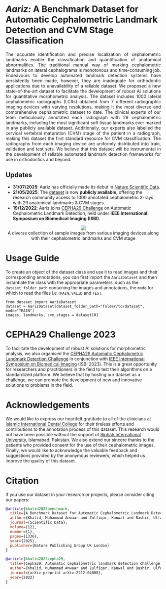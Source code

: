 # <i> Aariz: </i> A Benchmark Dataset for Automatic Cephalometric Landmark Detection and CVM Stage Classification
<p align="justify">
The accurate identification and precise localization of cephalometric landmarks enable the classification and quantification of anatomical abnormalities. The traditional manual way of marking cephalometric landmarks on lateral cephalograms is monotonous and time-consuming job. Endeavours to develop automated landmark detection systems have persistently been made, however, they are inadequate for orthodontic applications due to unavailability of a reliable dataset. We proposed a new state-of-the-art dataset to facilitate the development of robust AI solutions for quantitative morphometric analysis. The dataset includes 1000 lateral cephalometric radiographs (LCRs) obtained from 7 different radiographic imaging devices with varying resolutions, making it the most diverse and comprehensive cephalometric dataset to date. The clinical experts of our team meticulously annotated each radiograph with 29 cephalometric landmarks, including the most significant soft tissue landmarks ever marked in any publicly available dataset. Additionally, our experts also labelled the cervical vertebral maturation (CVM) stage of the patient in a radiograph, making this dataset the first standard resource for CVM classification. The radiographs from each imaging device are uniformly distributed into train, validation and test sets. We believe that this dataset will be instrumental in the development of reliable automated landmark detection frameworks for use in orthodontics and beyond.

## Updates
- **31/07/2025**: Aariz has officially made its debut in [Nature Scientific Data](https://doi.org/10.1038/s41597-025-05542-3).
- **21/05/2025**: The [dataset](https://doi.org/10.6084/m9.figshare.27986417.v1) is now **publicly available**, offering the research community access to 1000 annotated cephalometric X-rays with 29 anatomical landmarks & CVM stages.
- **19/12/2022**: Aariz joins [CEPHA29 Challenge](https://biomedicalimaging.org/2023/challenges/) on Automatic Cephalometric Landmark Detection, held under **IEEE International Symposium on Biomedical Imaging (ISBI)**.

<div align="center">
  <img src="docs/dataset-example-images.svg">
</div>
<div align="center"> A diverse collection of sample images from various imaging devices along with their cephalometric landmarks and CVM stage </div>

# Usage Guide
To create an object of the dataset class and use it to read images and their corresponding annotations, you can first import the <code>AarizDataset</code> and then instantiate the class with the appropriate parameters, such as the <code>dataset_folder_path</code> containing the images and annotations, the <code>mode</code> for which to read the files i.e <code>TRAIN</code>, <code>VALID</code> and <code>TEST</code>.
```
from dataset import AarizDataset
dataset = AarizDataset(dataset_folder_path="folder/to/dataset", mode="TRAIN")
images, landmarks, cvm_stages = dataset[0]
```

# CEPHA29 Challenge 2023
To facilitate the development of robust AI solutions for morphometric analysis, we also organised the <a href="http://vision.seecs.edu.pk/CEPHA29/">CEPHA29 Automatic Cephalometric Landmark Detection Challenge</a> in conjunction with <a href="https://2023.biomedicalimaging.org/en/CHALLENGES.html">IEEE International Symposium on Biomedical Imaging</a> (ISBI 2023). This is a great opportunity for researchers and practitioners in the field to test their algorithms on a standardized platform. We believe that by hosting our dataset as a challenge, we can promote the development of new and innovative solutions to problems in the field.

# Acknowledgements
We would like to express our heartfelt gratitude to all of the clinicians at <a href="https://www.riphah.edu.pk/dental-sciences/">Islamic International Dental College</a> for their tireless efforts and contributions to the annotation process of this dataset. This research would not have been possible without the support of <a href="https://www.riphah.edu.pk">Riphah International University</a>, Islamabad, Pakistan. We also extend our sincere thanks to the patients who provided consent for the use of their cephalometric images. Finally, we would like to acknowledge the valuable feedback and suggestions provided by the anonymous reviewers, which helped us improve the quality of this dataset.

# Citation
If you use our dataset in your research or projects, please consider citing our papers:
```BibTeX
@article{khalid2025benchmark,
  title={A Benchmark Dataset for Automatic Cephalometric Landmark Detection and CVM Stage Classification},
  author={Khalid, Muhammad Anwaar and Zulfiqar, Kanwal and Bashir, Ulfat and Shaheen, Areeba and Iqbal, Rida and Rizwan, Zarnab and Rizwan, Ghina and Fraz, Muhammad Moazam},
  journal={Scientific Data},
  volume={12},
  number={1},
  pages={1336},
  year={2025},
  publisher={Nature Publishing Group UK London}
}

@article{khalid2022cepha29,
  title={Cepha29: Automatic cephalometric landmark detection challenge 2023},
  author={Khalid, Muhammad Anwaar and Zulfiqar, Kanwal and Bashir, Ulfat and Shaheen, Areeba and Iqbal, Rida and Rizwan, Zarnab and Rizwan, Ghina and Fraz, Muhammad Moazam},
  journal={arXiv preprint arXiv:2212.04808},
  year={2022}
}
```
